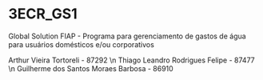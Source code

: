# 3ECR_GS1
Global Solution FIAP - Programa para gerenciamento de gastos de água para usuários domésticos e/ou corporativos

Arthur Vieira Tortoreli - 87292 \n
Thiago Leandro Rodrigues Felipe - 87477 \n
Guilherme dos Santos Moraes Barbosa - 86910
